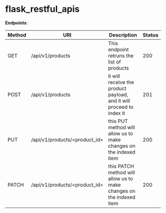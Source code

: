 # flask_restful_apis

**Endpoints**:

|Method|URI|Description| Status |
|------|---|-----------|--------|
| GET | /api/v1/products | This endpoint retruns the list of products | 200 |
| POST | /api/v1/products | it will receive the product payload, and it will proceed to index it | 201 |
| PUT | /api/v1/products/<product_id> | this PUT method will allow us to make changes on the indexed item | 200 |
| PATCH | /api/v1/products/<product_id> | this PATCH method will allow us to make changes on the indexed item | 200 |
